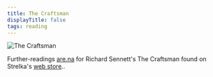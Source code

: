 ```yaml
---
title: The Craftsman
displayTitle: false
tags: reading
---
```


![The Craftsman](https://d2w9rnfcy7mm78.cloudfront.net/12449701/original_834e521e0571deea4740cb4e117df131.png?1625515813?bc=0)

Further-readings [are.na](https://www.are.na/felix-taylor/further-reading-the-craftsman) for Richard Sennett's The Craftsman found on Strelka's [web store](https://store.strelka.com/en/items/66)..